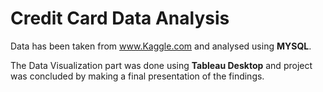 # Credit Card Data Analysis

Data has been taken from www.Kaggle.com and analysed using **MYSQL**.

The Data Visualization part was done using **Tableau Desktop** and project was concluded by making a final presentation of the findings.
